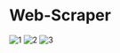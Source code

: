 # Web-Scraper
![1](https://user-images.githubusercontent.com/108089321/175366207-a141f183-1e32-43e4-acf7-edf5054c3619.jpg)
![2](https://user-images.githubusercontent.com/108089321/175366224-953f3ce7-f1a2-4a93-8e75-89f8b60c04de.jpg)
![3](https://user-images.githubusercontent.com/108089321/175366234-f3028fb9-7d12-4617-b5ea-53115e12353c.jpg)

